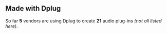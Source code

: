 &nbsp;

## Made with Dplug

So far **5** vendors are using Dplug to create **21** audio plug-ins _(not all listed here)_.

&nbsp;